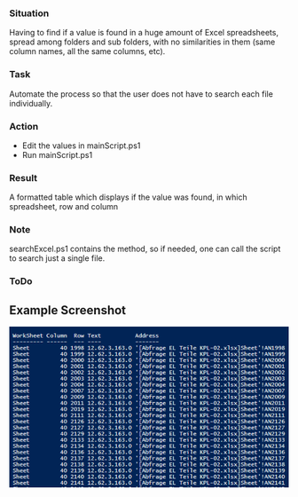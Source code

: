 ### Situation
Having to find if a value is found in a huge amount of Excel spreadsheets, spread among folders and sub folders, with no similarities in them (same column names, all the same columns, etc).

### Task
Automate the process so that the user does not have to search each file individually.

### Action
- Edit the values in mainScript.ps1
- Run mainScript.ps1

### Result
A formatted table which displays if the value was found, in which spreadsheet, row and column

### Note
searchExcel.ps1 contains the method, so if needed, one can call the script to search just a single file.

### ToDo

## Example Screenshot
![Example Screenshot](https://github.com/zebrajr/sysadmin/blob/master/Windows/Find%20in%20Excel/findInExcel.png)
